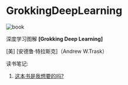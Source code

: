 # GrokkingDeepLearning

![book](https://img11.360buyimg.com/n1/jfs/t1/89178/15/9284/103564/5e0da9caEb051c1a0/ca3d632e1f3f7aab.jpg)



深度学习图解 **[Grokking Deep Learning]**

[美] [安德鲁·特拉斯克]（Andrew W.Trask）



读书笔记:

1.  [这本书是我想要的吗?](reading-notes/这本书是我想要的吗？.md)

   

